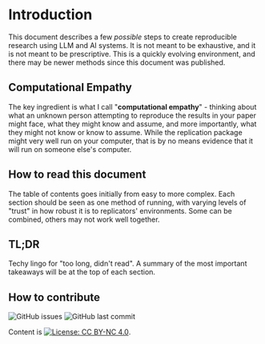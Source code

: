 
# Introduction

This document describes a few *possible* steps to create reproducible research using LLM and AI systems. It is not meant to be exhaustive, and it is not meant to be prescriptive. This is a quickly evolving environment, and there may be newer methods since this document was published.

## Computational Empathy

The key ingredient is what I call "**computational empathy**" - thinking about what an unknown person attempting to reproduce the results in your paper might face, what they might know and assume, and more importantly, what they might not know or know to assume. While the replication package might very well run on your computer, that is by no means evidence that it will run on someone else's computer. 


## How to read this document

The table of contents goes initially from easy to more complex. Each section should be seen as one  method of running, with varying levels of "trust" in how robust it is to replicators' environments. Some can be combined, others may not work well together.

## TL;DR

Techy lingo for "too long, didn't read". A summary of the most important takeaways will be at the top of each section.

## How to contribute

![GitHub issues](https://img.shields.io/github/issues-raw/larsvilhuber/reproducibility-for-llm.svg?style=flat) ![GitHub last commit](https://img.shields.io/github/last-commit/larsvilhuber/reproducibility-for-llm.svg?style=flat) 


Content is [![License: CC BY-NC 4.0](https://licensebuttons.net/l/by-nc/4.0/80x15.png)](https://creativecommons.org/licenses/by-nc/4.0/).

